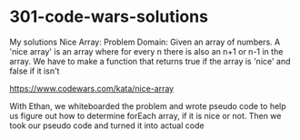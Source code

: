# 301-code-wars-solutions
My solutions Nice Array:
Problem Domain: Given an array of numbers. A 'nice array' is an array where for every n there is also an n+1 or n-1 in the array. We have to make a function that returns true if the array is 'nice' and false if it isn't

https://www.codewars.com/kata/nice-array

With Ethan, we whiteboarded the problem and wrote pseudo code to help us figure out how to determine forEach array, if it is nice or not. Then we took our pseudo code and turned it into actual code 